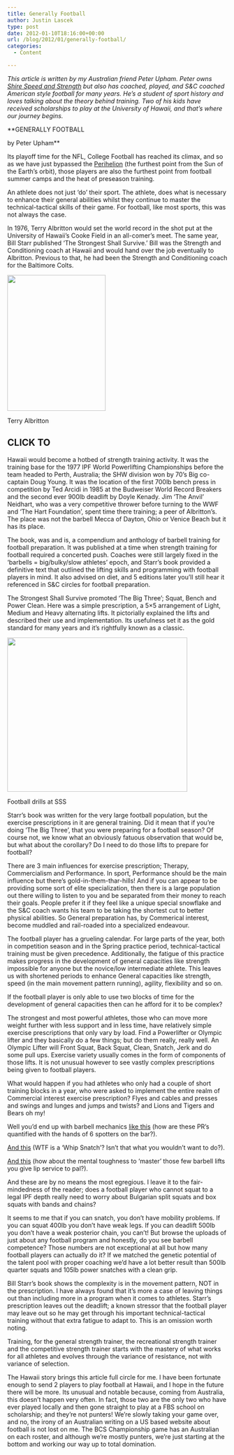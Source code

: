 ```yaml
---
title: Generally Football
author: Justin Lascek
type: post
date: 2012-01-10T18:16:00+00:00
url: /blog/2012/01/generally-football/
categories:
  - Content

---
```

_This article is written by my Australian friend Peter Upham. Peter owns <a href="http://shirespeedandstrength.com.au/" target="_blank">Shire Speed and Strength</a> but also has coached, played, and S&C coached American style football for many years. He&#8217;s a student of sport history and loves talking about the theory behind training. Two of his kids have received scholarships to play at the University of Hawaii, and that&#8217;s where our journey begins._ 
  


**GENERALLY FOOTBALL
  
by Peter Upham**
  

  
Its playoff time for the NFL, College Football has reached its climax, and so as we have just bypassed the <a href="http://en.wikipedia.org/wiki/Apsis" target="_blank">Perihelion</a> (the furthest point from the Sun of the Earth’s orbit), those players are also the furthest point from football summer camps and the heat of preseason training.
   

  
An athlete does not just ‘do’ their sport. The athlete, does what is necessary to enhance their general abilities whilst they continue to master the technical-tactical skills of their game. For football, like most sports, this was not always the case.
   

  
In 1976, Terry Albritton would set the world record in the shot put at the University of Hawaii’s Cooke Field in an all-comer’s meet. The same year, Bill Starr published ‘The Strongest Shall Survive.’ Bill was the Strength and Conditioning coach at Hawaii and would hand over the job eventually to Albritton. Previous to that, he had been the Strength and Conditioning coach for the Baltimore Colts.

<div id="attachment_6106" style="width: 235px" class="wp-caption aligncenter">
  <a href="/2012/01/T-Albritton.jpg"><img aria-describedby="caption-attachment-6106" data-attachment-id="6106" data-permalink="/blog/2012/01/generally-football/t-albritton/" data-orig-file="/2012/01/T-Albritton.jpg" data-orig-size="225,311" data-comments-opened="1" data-image-meta="{&quot;aperture&quot;:&quot;0&quot;,&quot;credit&quot;:&quot;&quot;,&quot;camera&quot;:&quot;&quot;,&quot;caption&quot;:&quot;&quot;,&quot;created_timestamp&quot;:&quot;0&quot;,&quot;copyright&quot;:&quot;&quot;,&quot;focal_length&quot;:&quot;0&quot;,&quot;iso&quot;:&quot;0&quot;,&quot;shutter_speed&quot;:&quot;0&quot;,&quot;title&quot;:&quot;&quot;}" data-image-title="T-Albritton" data-image-description="" data-medium-file="/2012/01/T-Albritton.jpg" data-large-file="/2012/01/T-Albritton.jpg" src="/2012/01/T-Albritton.jpg" alt="" title="T-Albritton" width="225" height="311" class="size-full wp-image-6106" /></a>
  
  <p id="caption-attachment-6106" class="wp-caption-text">
    Terry Albritton
  </p>
</div>


  


## **CLICK TO <!--more-->**

Hawaii would become a hotbed of strength training activity. It was the training base for the 1977 IPF World Powerlifting Championships before the team headed to Perth, Australia; the SHW division won by 70’s Big co-captain Doug Young. It was the location of the first 700lb bench press in competition by Ted Arcidi in 1985 at the Budweiser World Record Breakers and the second ever 900lb deadlift by Doyle Kenady. Jim ‘The Anvil’ Neidhart, who was a very competitive thrower before turning to the WWF and ‘The Hart Foundation’, spent time there training; a peer of Albritton’s. The place was not the barbell Mecca of Dayton, Ohio or Venice Beach but it has its place.
   

  
The book, was and is, a compendium and anthology of barbell training for football preparation. It was published at a time when strength training for football required a concerted push. Coaches were still largely fixed in the ‘barbells = big/bulky/slow athletes’ epoch, and Starr’s book provided a definitive text that outlined the lifting skills and programming with football players in mind. It also advised on diet, and 5 editions later you’ll still hear it referenced in S&C circles for football preparation.
  


The Strongest Shall Survive promoted ‘The Big Three’; Squat, Bench and Power Clean. Here was a simple prescription, a 5&#215;5 arrangement of Light, Medium and Heavy alternating lifts. It pictorially explained the lifts and described their use and implementation. Its usefulness set it as the gold standard for many years and it’s rightfully known as a classic.

<div id="attachment_6111" style="width: 422px" class="wp-caption aligncenter">
  <a href="/2012/01/thomasmuir4.jpg"><img aria-describedby="caption-attachment-6111" data-attachment-id="6111" data-permalink="/blog/2012/01/generally-football/thomasmuir4/" data-orig-file="/2012/01/thomasmuir4.jpg" data-orig-size="412,353" data-comments-opened="1" data-image-meta="{&quot;aperture&quot;:&quot;2.8&quot;,&quot;credit&quot;:&quot;&quot;,&quot;camera&quot;:&quot;6700s&quot;,&quot;caption&quot;:&quot;&quot;,&quot;created_timestamp&quot;:&quot;1308657162&quot;,&quot;copyright&quot;:&quot;&quot;,&quot;focal_length&quot;:&quot;5.4&quot;,&quot;iso&quot;:&quot;184&quot;,&quot;shutter_speed&quot;:&quot;0.029995&quot;,&quot;title&quot;:&quot;&quot;}" data-image-title="thomasmuir4" data-image-description="" data-medium-file="/2012/01/thomasmuir4.jpg" data-large-file="/2012/01/thomasmuir4.jpg" src="/2012/01/thomasmuir4.jpg" alt="" title="thomasmuir4" width="412" height="353" class="size-full wp-image-6111" /></a>
  
  <p id="caption-attachment-6111" class="wp-caption-text">
    Football drills at SSS
  </p>
</div>

Starr’s book was written for the very large football population, but the exercise prescriptions in it are general training. Did it mean that if you’re doing ‘The Big Three’, that you were preparing for a football season? Of course not, we know what an obviously fatuous observation that would be, but what about the corollary? Do I need to do those lifts to prepare for football?
   

  
There are 3 main influences for exercise prescription; Therapy, Commercialism and Performance. In sport, Performance should be the main influence but there’s gold-in-them-thar-hills! And if you can appear to be providing some sort of elite specialization, then there is a large population out there willing to listen to you and be separated from their money to reach their goals. People prefer it if they feel like a unique special snowflake and the S&C coach wants his team to be taking the shortest cut to better physical abilities. So General preparation has, by Commerical interest, become muddled and rail-roaded into a specialized endeavour.
   

  
The football player has a grueling calendar. For large parts of the year, both in competition season and in the Spring practice period, technical-tactical training must be given precedence. Additionally, the fatigue of this practice makes progress in the development of general capacities like strength impossible for anyone but the novice/low intermediate athlete. This leaves us with shortened periods to enhance General capacities like strength, speed (in the main movement pattern running), agility, flexibility and so on.
   

  
If the football player is only able to use two blocks of time for the development of general capacities then can he afford for it to be complex?
   

  
The strongest and most powerful athletes, those who can move more weight further with less support and in less time, have relatively simple exercise prescriptions that only vary by load. Find a Powerlifter or Olympic lifter and they basically do a few things; but do them really, really well. An Olympic Lifter will Front Squat, Back Squat, Clean, Snatch, Jerk and do some pull ups. Exercise variety usually comes in the form of components of those lifts. It is not unusual however to see vastly complex prescriptions being given to football players.
   

  
What would happen if you had athletes who only had a couple of short training blocks in a year, who were asked to implement the entire realm of Commercial interest exercise prescription? Flyes and cables and presses and swings and lunges and jumps and twists? and Lions and Tigers and Bears oh my!
   

  
Well you’d end up with barbell mechanics <a href="http://www.youtube.com/watch?v=p9fQ6OUcNHg" target="_blank">like this</a> (how are these PR’s quantified with the hands of 6 spotters on the bar?).
  


<a href="http://www.youtube.com/watch?v=lKl0kKE35Wo" target="_blank">And this</a> (WTF is a ‘Whip Snatch’? Isn’t that what you wouldn’t want to do?).
   


<a href="http://www.youtube.com/watch?v=Fgr6pmh9Ds0&#038;feature=related" target="_blank">And this</a> (how about the mental toughness to ‘master’ those few barbell lifts you give lip service to pal?).
  


And these are by no means the most egregious. I leave it to the fair-mindedness of the reader; does a football player who cannot squat to a legal IPF depth really need to worry about Bulgarian split squats and box squats with bands and chains?
   

  
It seems to me that if you can snatch, you don’t have mobility problems. If you can squat 400lb you don’t have weak legs. If you can deadlift 500lb you don’t have a weak posterior chain, you can&#8217;t! But browse the uploads of just about any football program and honestly, do you see barbell competence? Those numbers are not exceptional at all but how many football players can actually do it? If we matched the genetic potential of the talent pool with proper coaching we’d have a lot better result than 500lb quarter squats and 105lb power snatches with a clean grip.
   

  
Bill Starr’s book shows the complexity is in the movement pattern, NOT in the prescription. I have always found that it’s more a case of leaving things out than including more in a program when it comes to athletes. Starr’s prescription leaves out the deadlift; a known stressor that the football player may leave out so he may get through his important technical-tactical training without that extra fatigue to adapt to. This is an omission worth noting.
   

  
Training, for the general strength trainer, the recreational strength trainer and the competitive strength trainer starts with the mastery of what works for all athletes and evolves through the variance of resistance, not with variance of selection.
   

  
The Hawaii story brings this article full circle for me. I have been fortunate enough to send 2 players to play football at Hawaii, and I hope in the future there will be more. Its unusual and notable because, coming from Australia, this doesn’t happen very often. In fact, those two are the only two who have ever played locally and then gone straight to play at a FBS school on scholarship; and they’re not punters! We’re slowly taking your game over, and no, the irony of an Australian writing on a US based website about football is not lost on me. The BCS Championship game has an Australian on each roster, and although we’re mostly punters, we’re just starting at the bottom and working our way up to total domination.

